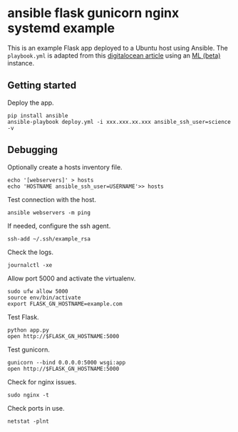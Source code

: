 # ansible flask gunicorn nginx systemd example

This is an example Flask app deployed to a Ubuntu host using Ansible. The `playbook.yml` is adapted from this [digitalocean article](https://www.digitalocean.com/community/tutorials/how-to-serve-flask-applications-with-gunicorn-and-nginx-on-ubuntu-16-04) using an [ML (beta)](https://www.digitalocean.com/community/tutorials/how-to-use-the-machine-learning-one-click-install-image-on-digitalocean) instance.

## Getting started

Deploy the app.
```
pip install ansible
ansible-playbook deploy.yml -i xxx.xxx.xx.xxx ansible_ssh_user=science -v
```

## Debugging

Optionally create a hosts inventory file.
```
echo '[webservers]' > hosts
echo 'HOSTNAME ansible_ssh_user=USERNAME'>> hosts
```

Test connection with the host.
```
ansible webservers -m ping
```

If needed, configure the ssh agent.
```
ssh-add ~/.ssh/example_rsa
```

Check the logs.
```
journalctl -xe
```

Allow port 5000 and activate the virtualenv.
```
sudo ufw allow 5000
source env/bin/activate
export FLASK_GN_HOSTNAME=example.com
```

Test Flask.
```
python app.py
open http://$FLASK_GN_HOSTNAME:5000
```

Test gunicorn.
```
gunicorn --bind 0.0.0.0:5000 wsgi:app
open http://$FLASK_GN_HOSTNAME:5000
```

Check for nginx issues.
```
sudo nginx -t
```

Check ports in use.
```
netstat -plnt
```
